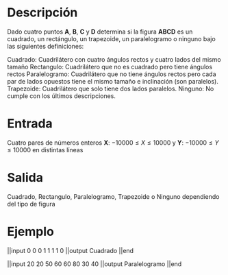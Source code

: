 # Descripción

Dado cuatro puntos **A**, **B**, **C** y **D** determina si la figura **ABCD** es un cuadrado, un rectángulo, un trapezoide, un paralelogramo o ninguno bajo las siguientes definiciones:

Cuadrado: Cuadrilátero con cuatro ángulos rectos y cuatro lados del mismo tamaño
Rectangulo: Cuadrilátero que no es cuadrado pero tiene ángulos rectos
Paralelogramo: Cuadrilátero que no tiene ángulos rectos pero cada par de lados opuestos tiene el mismo tamaño e inclinación (son paralelos).
Trapezoide: Cuadrilátero que solo tiene dos lados paralelos.
Ninguno: No cumple con los últimos descripciones.


# Entrada

Cuatro pares de números enteros **X**: $-10000 \le X \le 10000$ y **Y**: $-10000 \le Y \le 10000$ en distintas líneas

# Salida

Cuadrado, Rectangulo, Paralelogramo, Trapezoide o Ninguno dependiendo del tipo de figura

# Ejemplo
||input
0 0
0 1
1 1
1 0
||output
Cuadrado
||end

||input
20 20
50 60
60 80
30 40
||output
Paralelogramo
||end